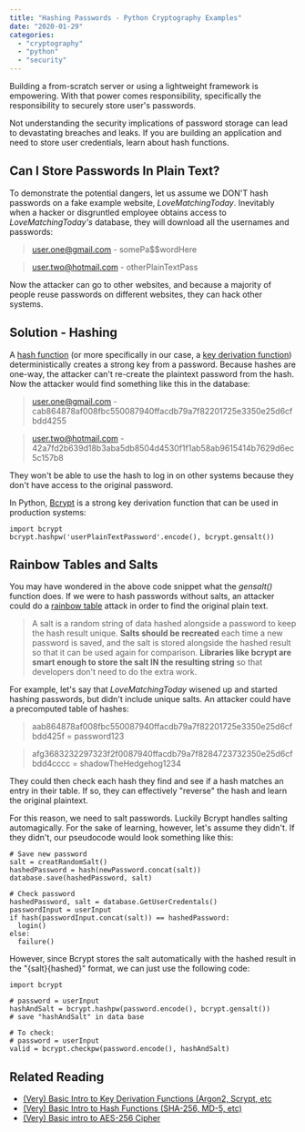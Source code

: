 ```yaml
---
title: "Hashing Passwords - Python Cryptography Examples"
date: "2020-01-29"
categories: 
  - "cryptography"
  - "python"
  - "security"
---
```


Building a from-scratch server or using a lightweight framework is empowering. With that power comes responsibility, specifically the responsibility to securely store user's passwords.

Not understanding the security implications of password storage can lead to devastating breaches and leaks. If you are building an application and need to store user credentials, learn about hash functions.

## Can I Store Passwords In Plain Text?

To demonstrate the potential dangers, let us assume we DON'T hash passwords on a fake example website, _LoveMatchingToday_. Inevitably when a hacker or disgruntled employee obtains access to _LoveMatchingToday's_ database, they will download all the usernames and passwords:

> user.one@gmail.com - somePa$$wordHere

> user.two@hotmail.com - otherPlainTextPass

Now the attacker can go to other websites, and because a majority of people reuse passwords on different websites, they can hack other systems.

## Solution - Hashing

A [hash function](https://qvault.io/2020/01/01/very-basic-intro-to-hash-functions-sha-256-md-5-etc/) (or more specifically in our case, a [key derivation function](https://qvault.io/2019/12/30/very-basic-intro-to-key-derivation-functions-argon2-scrypt-etc/)) deterministically creates a strong key from a password. Because hashes are one-way, the attacker can't re-create the plaintext password from the hash. Now the attacker would find something like this in the database:

> user.one@gmail.com - cab864878af008fbc550087940ffacdb79a7f82201725e3350e25d6cfbdd4255

> user.two@hotmail.com - 42a7fd2b639d18b3aba5db8504d4530f1f1ab58ab9615414b7629d6ec5c157b8

They won't be able to use the hash to log in on other systems because they don't have access to the original password.

In Python, [Bcrypt](https://qvault.io/2020/08/24/bcrypt-step-by-step/) is a strong key derivation function that can be used in production systems:

```
import bcrypt
bcrypt.hashpw('userPlainTextPassword'.encode(), bcrypt.gensalt())
```

## Rainbow Tables and Salts

You may have wondered in the above code snippet what the _gensalt()_ function does. If we were to hash passwords without salts, an attacker could do a [rainbow table](https://en.wikipedia.org/wiki/Rainbow_table) attack in order to find the original plain text.

> A salt is a random string of data hashed alongside a password to keep the hash result unique. **Salts should be recreated** each time a new password is saved, and the salt is stored alongside the hashed result so that it can be used again for comparison. **Libraries like bcrypt are smart enough to store the salt IN the resulting string** so that developers don't need to do the extra work.

For example, let's say that _LoveMatchingToday_ wisened up and started hashing passwords, but didn't include unique salts. An attacker could have a precomputed table of hashes:

> aab864878af008fbc550087940ffacdb79a7f82201725e3350e25d6cfbdd425f = password123

> afg3683232297323f2f0087940ffacdb79a7f8284723732350e25d6cfbdd4cccc = shadowTheHedgehog1234

They could then check each hash they find and see if a hash matches an entry in their table. If so, they can effectively "reverse" the hash and learn the original plaintext.

For this reason, we need to salt passwords. Luckily Bcrypt handles salting automagically. For the sake of learning, however, let's assume they didn't. If they didn't, our pseudocode would look something like this:

```
# Save new password
salt = creatRandomSalt()
hashedPassword = hash(newPassword.concat(salt))
database.save(hashedPassword, salt)

# Check password
hashedPassword, salt = database.GetUserCredentals()
passwordInput = userInput
if hash(passwordInput.concat(salt)) == hashedPassword:
  login()
else:
  failure()
```

However, since Bcrypt stores the salt automatically with the hashed result in the "{salt}{hashed}" format, we can just use the following code:

```
import bcrypt

# password = userInput
hashAndSalt = bcrypt.hashpw(password.encode(), bcrypt.gensalt())
# save "hashAndSalt" in data base

# To check:
# password = userInput
valid = bcrypt.checkpw(password.encode(), hashAndSalt)
```

## Related Reading

- [(Very) Basic Intro to Key Derivation Functions (Argon2, Scrypt, etc](https://qvault.io/2019/12/30/very-basic-intro-to-key-derivation-functions-argon2-scrypt-etc/)
- [(Very) Basic Intro to Hash Functions (SHA-256, MD-5, etc)](https://qvault.io/2020/01/01/very-basic-intro-to-hash-functions-sha-256-md-5-etc/)
- [(Very) Basic intro to AES-256 Cipher](https://qvault.io/2020/01/02/very-basic-intro-to-aes-256-cipher/)
